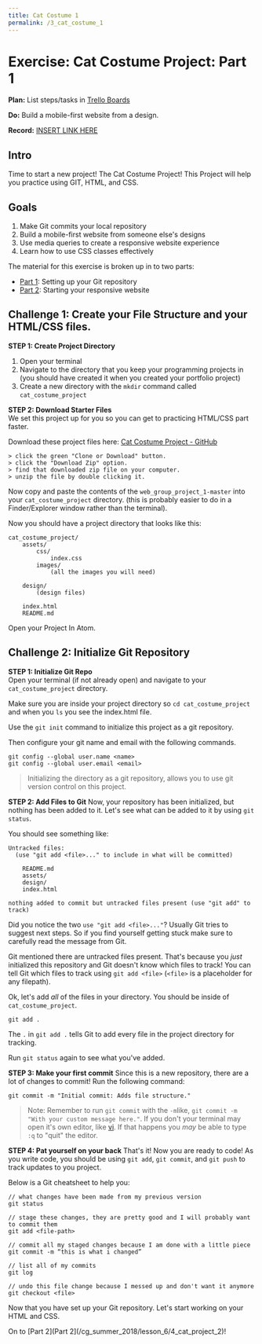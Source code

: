 ```yaml
---
title: Cat Costume 1
permalink: /3_cat_costume_1
---
```


# Exercise: Cat Costume Project: Part 1

**Plan:** List steps/tasks in [Trello Boards](https://trello.com/cg_webdev_ss_2018)

**Do:** Build a mobile-first website from a design.

**Record:** [INSERT LINK HERE](http://bomb.com)

## Intro
Time to start a new project! The Cat Costume Project! This Project will help you practice using GIT, HTML, and CSS.

## Goals
1. Make Git commits your local repository 
2. Build a mobile-first website from someone else's designs
3. Use media queries to create a responsive website experience
4. Learn how to use CSS classes effectively

The material for this exercise is broken up in to two parts:
- [Part 1](/cg_summer_2018/lesson_6/3_cat_project_1): Setting up your Git repository
- [Part 2](/cg_summer_2018/lesson_6/4_cat_project_2): Starting your responsive website

## Challenge 1: Create your File Structure and your HTML/CSS files.

**STEP 1: Create Project Directory**  
1. Open your terminal
2. Navigate to the directory that you keep your programming projects in (you should have created it when you created your portfolio project)
3. Create a new directory with the `mkdir` command called `cat_costume_project`

**STEP 2: Download Starter Files**  
We set this project up for you so you can get to practicing HTML/CSS part faster.

Download these project files here:
[Cat Costume Project - GitHub](https://github.com/castavridis/web_group_project_1)

    > click the green "Clone or Download" button.
    > click the "Download Zip" option.
    > find that downloaded zip file on your computer.
    > unzip the file by double clicking it.


Now copy and paste the contents of the `web_group_project_1-master` into your `cat_costume_project` directory. (this is probably easier to do in a Finder/Explorer window rather than the terminal).

Now you should have a project directory that looks like this:

```
cat_costume_project/
    assets/
        css/
            index.css
        images/
            (all the images you will need)

    design/
        (design files)

    index.html
    README.md
```
Open your Project In Atom.


## Challenge 2: Initialize Git Repository

**STEP 1: Initialize Git Repo**  
Open your terminal (if not already open) and navigate to your `cat_costume_project` directory.

Make sure you are inside your project directory so `cd cat_costume_project` and when you `ls` you see the index.html file.

Use the `git init` command to initialize this project as a git repository.

Then configure your git name and email with the following commands.

```
git config --global user.name <name>
git config --global user.email <email>
```


> Initializing the directory as a git repository, allows you to use git version control on this project.

**STEP 2: Add Files to Git**
Now, your repository has been initialized, but nothing has been added to it. Let's see what can be added to it by using `git status`.

You should see something like:

```
Untracked files:
  (use "git add <file>..." to include in what will be committed)

    README.md
    assets/
    design/
    index.html

nothing added to commit but untracked files present (use "git add" to track)
```

Did you notice the two `use "git add <file>..."`? Usually Git tries to suggest next steps. So if you find yourself getting stuck make sure to carefully read the message from Git.

Git mentioned there are untracked files present. That's because you _just_ initialized this repository and Git doesn't know which files to track! You can tell Git which files to track using `git add <file>` (`<file>` is a placeholder for any filepath).

Ok, let's add _all_ of the files in your directory. You should be inside of `cat_costume_project`.

```
git add .
```

The `.` in `git add .` tells Git to add every file in the project directory for tracking.

Run `git status` again to see what you've added.

**STEP 3: Make your first commit**
Since this is a new repository, there are a lot of changes to commit! Run the following command:

```
git commit -m "Initial commit: Adds file structure."
```

> Note: Remember to run `git commit` with the `-m`like, `git commit -m "With your custom message here."`. If you don't your terminal may open it's own editor, like [vi](https://en.wikipedia.org/wiki/Vi). If that happens you _may_ be able to type `:q` to "quit" the editor.

**STEP 4: Pat yourself on your back**
That's it! Now you are ready to code! As you write code, you should be using `git add`, `git commit`, and `git push` to track updates to you project.

Below is a Git cheatsheet to help you:

```
// what changes have been made from my previous version
git status

// stage these changes, they are pretty good and I will probably want to commit them
git add <file-path>

// commit all my staged changes because I am done with a little piece
git commit -m “this is what i changed”

// list all of my commits
git log

// undo this file change because I messed up and don't want it anymore
git checkout <file>

```

Now that you have set up your Git repository. Let's start working on your HTML and CSS.

On to [Part 2](Part 2](/cg_summer_2018/lesson_6/4_cat_project_2)!
